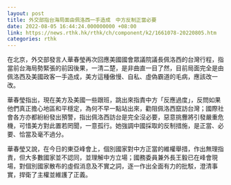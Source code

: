 ```yaml
---
layout: post
title: 外交部指台海局面由佩洛西一手造成　中方反制正當必要
date: 2022-08-05 16:44:24.000000000 +08:00
link: https://news.rthk.hk/rthk/ch/component/k2/1661078-20220805.htm
categories: rthk
---
```


在北京，外交部發言人華春瑩再次回應美國國會眾議院議長佩洛西的台灣行程，指當前台海局勢緊張的前因後果，一清二楚，是非曲直一目了然，目前局面完全是由佩洛西及美國政客一手造成，美方這種傲慢、自私、虛偽霸道的毛病，應該改一改。

華春瑩指出，現在美方及美國一些跟班，跳出來指責中方「反應過度」，反問如果他們真正擔心地區和平穩定，為何不早一點站出來，勸阻佩洛西竄訪台灣；國際社會各方亦都紛紛發出預警，指出佩洛西訪台是完全沒必要，惡意挑釁將引發嚴重危機，可惜美方對此置若罔聞，一意孤行。她強調中國採取的反制措施，是正當、必要、恰當及毫不過分。

華春瑩又說，在今日的東亞峰會上，個別國家對中方正當的維權舉措，作出無理指責，但大多數國家並不認同，並理解中方立場；國務委員兼外長王毅已在峰會現場，對個別國家散布的虛假消息及不實之詞，逐一作出全面有力的批駁，澄清事實，捍衛了主權並維護了正義。
